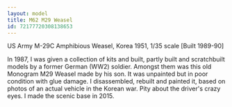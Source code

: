 ```yaml
---
layout: model
title: M62 M29 Weasel
id: 72177720308138653
---
```


US Army M-29C Amphibious Weasel, Korea 1951, 1/35 scale [Built 1989-90]

In 1987, I was given a collection of kits and built, partly built and scratchbuilt models by a former German (WW2) soldier. Amongst them was this old Monogram M29 Weasel made by his son. It was unpainted but in poor condition with glue damage. I disassembled, rebuilt and painted it, based on photos of an actual vehicle in the Korean war. Pity about the driver&#39;s crazy eyes. I made the scenic base in 2015. 


